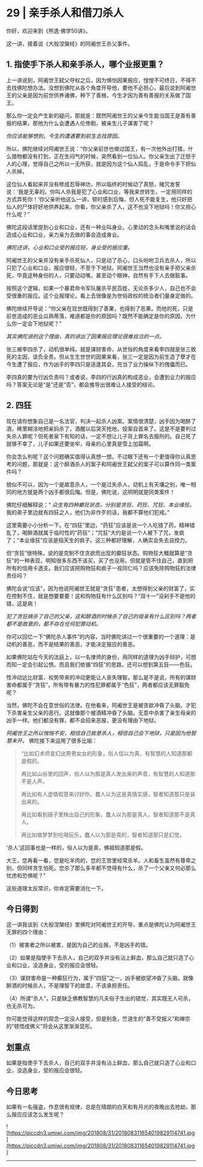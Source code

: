 # 29 | 亲手杀人和借刀杀人

你好，欢迎来到《熊逸·佛学50讲》。

这一讲，接着谈《大般涅槃经》的阿阇世王杀父事件。

## 1. 指使手下杀人和亲手杀人，哪个业报更重？

上一讲说到，阿阇世王弑父夺权之后，因为惧怕因果报应，惶惶不可终日，不得不去找佛陀想办法。没想到佛陀从各个角度开导他，要他不必担心，最后说到阿阇世王的父亲是因为前世供养诸佛，种下了善根，今生才因为善有善报的关系做了国王。

那么你一定会产生新的疑问，那就是：既然阿阇世王的父亲今生能当国王是善有善报的结果，那他为什么会遭遇人伦惨剧，被亲生儿子谋害了呢？

 *你应该能够想到，今生的遭遇要到前生去找原因。*

所以，佛陀继续对阿阇世王说：“你父亲前世也做过国王，有一次他外出打猎，什么猎物都没有打到，正在生闷气的时候，突然看到一位仙人。你父亲生出了迁怒于人的心理，觉得自己之所以一无所获，就是因为这个仙人捣乱，于是命令手下把仙人杀掉。

这位仙人看起来并没有修成忍辱神功，所以临终的时候动了真怒，赌咒发誓说：‘我是无辜的。你叫人杀我是犯了心业和口业，等我来世转生，一定用同样的方式弄死你！’你父亲听他这么一讲，顿时感到后悔，但人死不能复生，他只好把仙人的尸体好好地供养起来。你看，你父亲杀了人，这不也没下地狱吗！你又担心什么呢？”

佛陀这段话里提到心业和口业，还有一种业叫身业。心里动的念头和嘴里说的话会造成心业和口业，亲力亲为去做的事会造成身业。

 *佛陀还讲，心业和口业受的报应轻，身业受的报应重。*

阿阇世王的父亲并没有亲手杀死仙人，只是动了杀心，口头吩咐卫兵去杀人，所以只犯了心业和口业，报应很轻，不至于下地狱。阿阇世王当然也没有亲手把父亲杀死，毕竟这种身份的人，只要动动嘴，甚至动个眼神，自然有手下人去做脏事。

按照这个逻辑，如果一个暴君命令军队屠杀平民百姓，无论杀多少人，自己也不会受很重的报应。这个业报理论，看上去很像是为世俗政权的统治者们量身定做的。

佛陀继续开导说：“你父亲在现世既得到了善果，也得到了恶果。而他的死，只是前世造成的恶业瓜熟蒂落，难道都是你的原因吗？既然不能确定是你的原因，为什么你一定会下地狱呢？”

 *其实佛陀讲的这个理由，真的讲出了因果报应理论很难自洽的一点。*

张三被李四杀了，动机很单纯，就是谋财害命，从世俗的角度来看李四就是张三致死的主因，该负全责。但从生生世世的因果来看，张三一定是因为前生造了孽才在今生遭了报应，作为凶手的李四只是适逢其会，充当了业力操纵下的傀儡而已。

李四真的要为行凶负责吗？或者说，李四的行凶真的构成恶业，会遭到业力的报应吗？答案无论是“是”还是“否”，都会推导出很难让人接受的结论。

## 2. 四狂

现在请你想象自己是一名法官，判决一起杀人凶案。案情很清楚，凶手因为喝醉了酒，稀里糊涂地把亲妈杀了，酒醒以后哭天抢地，投案自首来了。这是不是要判过失杀人罪呢？但死者泉下有知的话，一定不想让儿子背上罪名去服刑的。自己死了就够不幸了，儿子如果还要坐牢，母亲的心里真是雪上加霜啊。

你会怎么判呢？这个问题确实值得认真想一想。不过眼下还有一个更值得你认真思考的问题，那就是：这个醉酒杀人的案子和阿阇世王弑父的案子可以算作同一类案件吗？

貌似不可以，因为一个是故意杀人，一个是过失杀人，动机上有天壤之别，唯一相同的地方就是两个凶手都很后悔。但是，佛陀说，这明明就是同类案件！

佛陀仔细解释说：“ *众生有四种癫狂状态，分别是贪狂、药狂、咒狂、本业缘狂。* 我的弟子里边就有四狂之人，他们为非作歹的话，我都不算他们犯戒。”

这里需要小小分析一下。在“四狂”里边，“药狂”应该是说一个人吃错了药，精神错乱了，喝醉酒就属于临时性的“药狂”；“咒狂”大约是说一个人被下了咒，发疯了；“本业缘狂”应该是指天生的疯子。这三种都好理解，人确实会失去自控力。

但“贪狂”很特殊，说的是克制不住贪欲而出现的癫狂状态。购物狂大概就算是“贪狂”的一种表现，明知很多东西不该买，买了也没用，但就是管不住自己，直到把所有的信用卡透支。我们应该把购物狂和疯子一视同仁吗？应该免除购物狂的法律责任吗？

佛陀会说“应该”，因为他说阿阇世王就是“贪狂”患者，太想得到父亲的财富了，实在控制不住，就是想要要要！这和购物狂有什么区别吗？“双十一”没剁手不是他的错，这是病！

 *犯了贪狂病杀了自己的父亲，这和醉酒的时候杀了自己的母亲有什么区别吗？两者都不是故意的，都不存在任何犯罪动机。*

你可以回忆一下“佛陀杀人事件”的内容，当时佛陀讲过一个很重要的一个道理：是动机的善恶，而不是结果的善恶，才能决定报应的善恶。

如果佛陀站在今天的法庭上，以一名律师的身份，用同样的道理为凶手辩护，可想而知一定会引起公愤。而且我们依循“四狂”的思路，还可以想到第五狂——色狂。

性冲动远比财富、权势带来的冲动更能让人丧失理智。那么是不是说，所有的谋财害命都属于“贪狂”，所有带有暴力的性犯罪都属于“色狂”，两者都应该无罪豁免呢？

当然，佛陀不会在意世俗的法律。在他看来，阿阇世王是被贪欲冲昏了头脑，才犯下杀害亲生父亲的恶行。这就像那个被酒精冲昏了头脑，无意中杀害了亲生母亲的凶手一样。他们都没有罪，都不会招来恶报，更没有理由下地狱。

 *阿阇世王之所以惴惴不安，相信自己故意杀人，相信自己会下地狱，只是因为他智慧未开。* 佛陀接下来运用了很多比喻：

> “比如幻术师变幻出男男女女的形象，俗人信以为真，有智慧的人知道那都是假的。
> 
> 再比如山谷里的回声，俗人以为那是真人发出来的声音，有智慧的人知道那不是人声。
> 
> 再比如有人虚情假意来讨好你，蠢人以为这是真情实感，智者知道那只是装出来的。
> 
> 再比如看到镜子里映出自己的形象，蠢人以为那是真人，智者知道那不是真人。
> 
> 再比如做梦梦到吃喝玩乐，蠢人以为那是真的，智者知道那只是幻觉。

‘杀人’这回事也是一样的，俗人以为是真，佛祖知道那是假。

大王，您再看一看，您是吃羊肉的，您的王宫里经常杀羊。人和畜生虽然有尊卑之别，但同样贪生怕死。您杀了那么多羊都不觉得有什么，杀了一个父亲又何必那么忧虑和恐惧呢？”

这些道理太反常识，你肯定需要消化一下。

## 今日得到

这一讲我谈到《大般涅槃经》里佛陀对阿阇世王的开导，重点是佛陀认为阿阇世王无罪的四个理由：

（1）被害者之所以被害，是因为自己的业报，不是凶手的错。

（2）如果是指使手下去杀人，自己的双手并没有沾上鲜血，那么自己就只造了心业和口业，没造身业，受的报应会很轻。

（3）谋财害命是一种癫狂行为，属于“四狂”之一，凶手被欲望冲昏了头脑，就像醉酒的时候杀人，不是理智下的故意，不该承担责任。

（4）所谓“杀人”，只是缺乏佛教智慧的凡夫俗子生出的错觉，其实既无人可杀，也无杀可为。

你可能觉得这样的观念一定没人接受，但是别急，竺道生的“善不受报义”和禅宗的“顿悟成佛义”将会从这里渐渐显形。

## 划重点

如果是指使手下去杀人，自己的双手并没有沾上鲜血，那么自己就只造了心业和口业，没造身业，受的报应会很轻。

## 今日思考

如果有一名强盗，作息很有规律，总是在晴朗的白天和有月光的夜晚出去抢劫，那么报应应该怎么发生呢？

![https://piccdn3.umiwi.com/img/201808/31/201808311654019829114741.jpg](https://piccdn3.umiwi.com/img/201808/31/201808311654019829114741.jpg)

---
